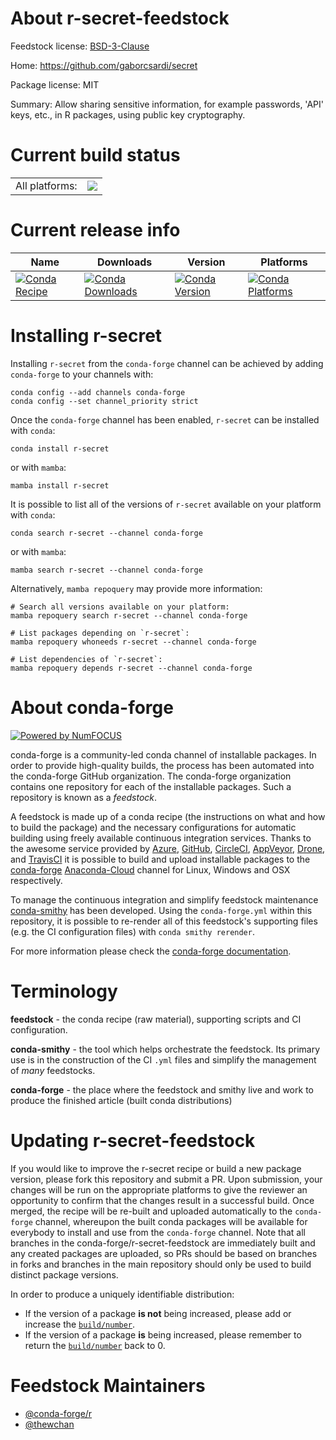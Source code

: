 About r-secret-feedstock
========================

Feedstock license: [BSD-3-Clause](https://github.com/conda-forge/r-secret-feedstock/blob/main/LICENSE.txt)

Home: https://github.com/gaborcsardi/secret

Package license: MIT

Summary: Allow sharing sensitive information, for example passwords, 'API' keys, etc., in R packages, using public key cryptography.

Current build status
====================


<table><tr><td>All platforms:</td>
    <td>
      <a href="https://dev.azure.com/conda-forge/feedstock-builds/_build/latest?definitionId=17684&branchName=main">
        <img src="https://dev.azure.com/conda-forge/feedstock-builds/_apis/build/status/r-secret-feedstock?branchName=main">
      </a>
    </td>
  </tr>
</table>

Current release info
====================

| Name | Downloads | Version | Platforms |
| --- | --- | --- | --- |
| [![Conda Recipe](https://img.shields.io/badge/recipe-r--secret-green.svg)](https://anaconda.org/conda-forge/r-secret) | [![Conda Downloads](https://img.shields.io/conda/dn/conda-forge/r-secret.svg)](https://anaconda.org/conda-forge/r-secret) | [![Conda Version](https://img.shields.io/conda/vn/conda-forge/r-secret.svg)](https://anaconda.org/conda-forge/r-secret) | [![Conda Platforms](https://img.shields.io/conda/pn/conda-forge/r-secret.svg)](https://anaconda.org/conda-forge/r-secret) |

Installing r-secret
===================

Installing `r-secret` from the `conda-forge` channel can be achieved by adding `conda-forge` to your channels with:

```
conda config --add channels conda-forge
conda config --set channel_priority strict
```

Once the `conda-forge` channel has been enabled, `r-secret` can be installed with `conda`:

```
conda install r-secret
```

or with `mamba`:

```
mamba install r-secret
```

It is possible to list all of the versions of `r-secret` available on your platform with `conda`:

```
conda search r-secret --channel conda-forge
```

or with `mamba`:

```
mamba search r-secret --channel conda-forge
```

Alternatively, `mamba repoquery` may provide more information:

```
# Search all versions available on your platform:
mamba repoquery search r-secret --channel conda-forge

# List packages depending on `r-secret`:
mamba repoquery whoneeds r-secret --channel conda-forge

# List dependencies of `r-secret`:
mamba repoquery depends r-secret --channel conda-forge
```


About conda-forge
=================

[![Powered by
NumFOCUS](https://img.shields.io/badge/powered%20by-NumFOCUS-orange.svg?style=flat&colorA=E1523D&colorB=007D8A)](https://numfocus.org)

conda-forge is a community-led conda channel of installable packages.
In order to provide high-quality builds, the process has been automated into the
conda-forge GitHub organization. The conda-forge organization contains one repository
for each of the installable packages. Such a repository is known as a *feedstock*.

A feedstock is made up of a conda recipe (the instructions on what and how to build
the package) and the necessary configurations for automatic building using freely
available continuous integration services. Thanks to the awesome service provided by
[Azure](https://azure.microsoft.com/en-us/services/devops/), [GitHub](https://github.com/),
[CircleCI](https://circleci.com/), [AppVeyor](https://www.appveyor.com/),
[Drone](https://cloud.drone.io/welcome), and [TravisCI](https://travis-ci.com/)
it is possible to build and upload installable packages to the
[conda-forge](https://anaconda.org/conda-forge) [Anaconda-Cloud](https://anaconda.org/)
channel for Linux, Windows and OSX respectively.

To manage the continuous integration and simplify feedstock maintenance
[conda-smithy](https://github.com/conda-forge/conda-smithy) has been developed.
Using the ``conda-forge.yml`` within this repository, it is possible to re-render all of
this feedstock's supporting files (e.g. the CI configuration files) with ``conda smithy rerender``.

For more information please check the [conda-forge documentation](https://conda-forge.org/docs/).

Terminology
===========

**feedstock** - the conda recipe (raw material), supporting scripts and CI configuration.

**conda-smithy** - the tool which helps orchestrate the feedstock.
                   Its primary use is in the construction of the CI ``.yml`` files
                   and simplify the management of *many* feedstocks.

**conda-forge** - the place where the feedstock and smithy live and work to
                  produce the finished article (built conda distributions)


Updating r-secret-feedstock
===========================

If you would like to improve the r-secret recipe or build a new
package version, please fork this repository and submit a PR. Upon submission,
your changes will be run on the appropriate platforms to give the reviewer an
opportunity to confirm that the changes result in a successful build. Once
merged, the recipe will be re-built and uploaded automatically to the
`conda-forge` channel, whereupon the built conda packages will be available for
everybody to install and use from the `conda-forge` channel.
Note that all branches in the conda-forge/r-secret-feedstock are
immediately built and any created packages are uploaded, so PRs should be based
on branches in forks and branches in the main repository should only be used to
build distinct package versions.

In order to produce a uniquely identifiable distribution:
 * If the version of a package **is not** being increased, please add or increase
   the [``build/number``](https://docs.conda.io/projects/conda-build/en/latest/resources/define-metadata.html#build-number-and-string).
 * If the version of a package **is** being increased, please remember to return
   the [``build/number``](https://docs.conda.io/projects/conda-build/en/latest/resources/define-metadata.html#build-number-and-string)
   back to 0.

Feedstock Maintainers
=====================

* [@conda-forge/r](https://github.com/conda-forge/r/)
* [@thewchan](https://github.com/thewchan/)

